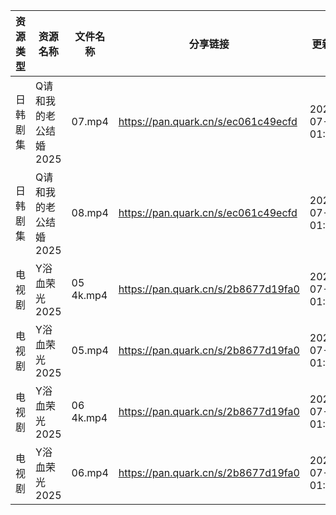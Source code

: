 | 资源类型 | 资源名称          | 文件名称      | 分享链接                                | 更新时间                |
| ---- | ------------- | --------- | ----------------------------------- | ------------------- |
| 日韩剧集 | Q请和我的老公结婚2025 | 07.mp4    | https://pan.quark.cn/s/ec061c49ecfd | 2025-07-18 01:29:18 |
| 日韩剧集 | Q请和我的老公结婚2025 | 08.mp4    | https://pan.quark.cn/s/ec061c49ecfd | 2025-07-18 01:29:21 |
| 电视剧  | Y浴血荣光2025     | 05 4k.mp4 | https://pan.quark.cn/s/2b8677d19fa0 | 2025-07-18 01:36:34 |
| 电视剧  | Y浴血荣光2025     | 05.mp4    | https://pan.quark.cn/s/2b8677d19fa0 | 2025-07-18 01:36:38 |
| 电视剧  | Y浴血荣光2025     | 06 4k.mp4 | https://pan.quark.cn/s/2b8677d19fa0 | 2025-07-18 01:36:28 |
| 电视剧  | Y浴血荣光2025     | 06.mp4    | https://pan.quark.cn/s/2b8677d19fa0 | 2025-07-18 01:36:32 |
